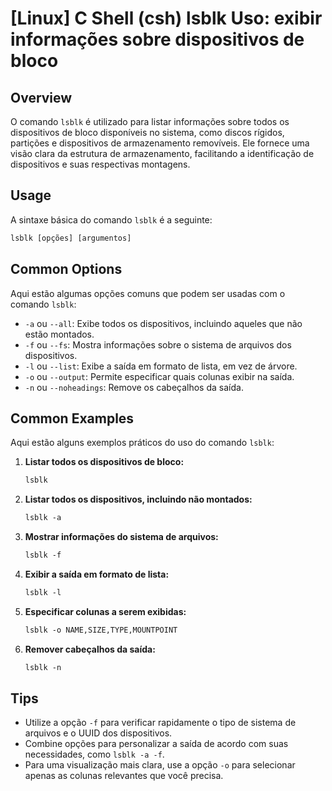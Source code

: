# [Linux] C Shell (csh) lsblk Uso: exibir informações sobre dispositivos de bloco

## Overview
O comando `lsblk` é utilizado para listar informações sobre todos os dispositivos de bloco disponíveis no sistema, como discos rígidos, partições e dispositivos de armazenamento removíveis. Ele fornece uma visão clara da estrutura de armazenamento, facilitando a identificação de dispositivos e suas respectivas montagens.

## Usage
A sintaxe básica do comando `lsblk` é a seguinte:

```csh
lsblk [opções] [argumentos]
```

## Common Options
Aqui estão algumas opções comuns que podem ser usadas com o comando `lsblk`:

- `-a` ou `--all`: Exibe todos os dispositivos, incluindo aqueles que não estão montados.
- `-f` ou `--fs`: Mostra informações sobre o sistema de arquivos dos dispositivos.
- `-l` ou `--list`: Exibe a saída em formato de lista, em vez de árvore.
- `-o` ou `--output`: Permite especificar quais colunas exibir na saída.
- `-n` ou `--noheadings`: Remove os cabeçalhos da saída.

## Common Examples
Aqui estão alguns exemplos práticos do uso do comando `lsblk`:

1. **Listar todos os dispositivos de bloco:**
   ```csh
   lsblk
   ```

2. **Listar todos os dispositivos, incluindo não montados:**
   ```csh
   lsblk -a
   ```

3. **Mostrar informações do sistema de arquivos:**
   ```csh
   lsblk -f
   ```

4. **Exibir a saída em formato de lista:**
   ```csh
   lsblk -l
   ```

5. **Especificar colunas a serem exibidas:**
   ```csh
   lsblk -o NAME,SIZE,TYPE,MOUNTPOINT
   ```

6. **Remover cabeçalhos da saída:**
   ```csh
   lsblk -n
   ```

## Tips
- Utilize a opção `-f` para verificar rapidamente o tipo de sistema de arquivos e o UUID dos dispositivos.
- Combine opções para personalizar a saída de acordo com suas necessidades, como `lsblk -a -f`.
- Para uma visualização mais clara, use a opção `-o` para selecionar apenas as colunas relevantes que você precisa.